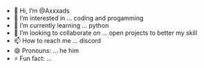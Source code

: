 - 👋 Hi, I’m @Axxxads
- 👀 I’m interested in ... coding and progamming
- 🌱 I’m currently learning ... python
- 💞️ I’m looking to collaborate on ... open projects to better my skill
- 📫 How to reach me ... discord 
- 😄 Pronouns: ... he him
- ⚡ Fun fact: ... 

<!---
Axxxads/Axxxads is a ✨ special ✨ repository because its `README.md` (this file) appears on your GitHub profile.
You can click the Preview link to take a look at your changes.
--->
